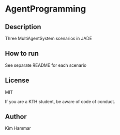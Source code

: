 # AgentProgramming

## Description

Three MultiAgentSystem scenarios in JADE

## How to run

See separate README for each scenario

## License

MIT

If you are a KTH student, be aware of code of conduct.

## Author 

Kim Hammar
